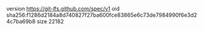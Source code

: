 version https://git-lfs.github.com/spec/v1
oid sha256:f1286d2184a8d740827f27ba600fce83865e6c73de7984990f6e3d24c7ba69b8
size 22182
